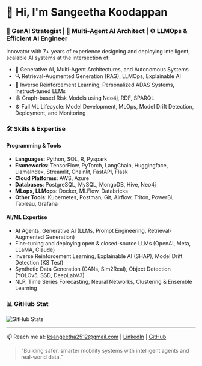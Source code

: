 # 👋 Hi, I'm Sangeetha Koodappan

### 🚀 GenAI Strategist | 🧠 Multi-Agent AI Architect | ⚙️ LLMOps & Efficient AI Engineer

Innovator with 7+ years of experience designing and deploying intelligent, scalable AI systems at the intersection of:
- 🤖 Generative AI, Multi-Agent Architectures, and Autonomous Systems
- 🔍 Retrieval-Augmented Generation (RAG), LLMOps, Explainable AI
- 🧠 Inverse Reinforcement Learning, Personalized ADAS Systems, Instruct-tuned LLMs
- 🕸️ Graph-based Risk Models using Neo4j, RDF, SPARQL
- ⚙️ Full ML Lifecycle: Model Development, MLOps, Model Drift Detection, Deployment, and Monitoring

### 🛠️ Skills & Expertise
#### Programming & Tools
- **Languages**: Python, SQL, R, Pyspark
- **Frameworks**: TensorFlow, PyTorch, LangChain, Huggingface, LlamaIndex, Streamlit, Chainlit, FastAPI, Flask
- **Cloud Platforms**: AWS, Azure
- **Databases**: PostgreSQL, MySQL, MongoDB, Hive, Neo4j
- **MLops, LLMops**: Docker, MLFlow, Databricks
- **Other Tools**: Kubernetes, Postman, Git, Airflow, Triton, PowerBi, Tableau, Grafana

#### AI/ML Expertise
- AI Agents, Generative AI (LLMs, Prompt Engineering, Retrieval-Augmented Generation)
- Fine-tuning and deploying open & closed-source LLMs (OpenAI, Meta, LLaMA, Claude)
- Inverse Reinforcement Learning, Explainable AI (SHAP), Model Drift Detection (KS Test)
- Synthetic Data Generation (GANs, Sim2Real), Object Detection (YOLOv5, SSD, DeepLabV3)
- NLP, Time Series Forecasting, Neural Networks, Clustering & Ensemble Learning

### 📊 GitHub Stat
![GitHub Stats](https://github-readme-stats.vercel.app/api?username=sangeethak&show_icons=true&theme=radical)

---

📫 Reach me at: ksangeetha2512@gmail.com | [LinkedIn](https://linkedin.com/in/sangeethakoodappan) | [GitHub](https://github.com/sangeethakgit)

> "Building safer, smarter mobility systems with intelligent agents and real-world data."
